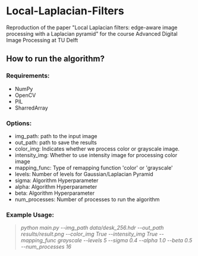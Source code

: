 # Local-Laplacian-Filters
Reproduction of the paper "Local Laplacian filters: edge-aware image processing with a Laplacian pyramid" for the course Advanced Digital Image Processing at TU Delft

## How to run the algorithm?

### Requirements:
* NumPy
* OpenCV
* PIL
* SharredArray


### Options:
* img_path: path to the input image
* out_path: path to save the results
* color_img: Indicates whether we process color or grayscale image.
* intensity_img: Whether to use intensity image for processing color image
* mapping_func: Type of remapping function 'color' or 'grayscale'
* levels: Number of levels for Gaussian/Laplacian Pyramid
* sigma: Algorithm Hyperparameter
* alpha: Algorithm Hyperparameter
* beta: Algorithm Hyperparameter
* num_processes: Number of processes to run the algorithm

### Example Usage:
> *python main.py --img_path data/desk_256.hdr --out_path results/result.png --color_img True --intensity_img True --mapping_func grayscale
--levels 5 --sigma 0.4 --alpha 1.0 --beta 0.5 --num_processes 16*



